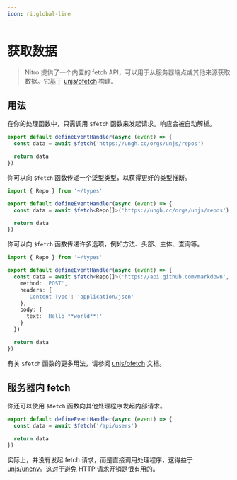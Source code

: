 ```yaml
---
icon: ri:global-line
---
```


# 获取数据

> Nitro 提供了一个内置的 fetch API，可以用于从服务器端点或其他来源获取数据。它基于 [unjs/ofetch](https://ofetch.unjs.io) 构建。

## 用法

在你的处理函数中，只需调用 `$fetch` 函数来发起请求。响应会被自动解析。

```ts [路由处理器]
export default defineEventHandler(async (event) => {
  const data = await $fetch('https://ungh.cc/orgs/unjs/repos')

  return data
})
```

你可以向 `$fetch` 函数传递一个泛型类型，以获得更好的类型推断。

```ts [路由处理器]
import { Repo } from '~/types'

export default defineEventHandler(async (event) => {
  const data = await $fetch<Repo[]>('https://ungh.cc/orgs/unjs/repos')

  return data
})
```

你可以向 `$fetch` 函数传递许多选项，例如方法、头部、主体、查询等。

```ts [路由处理器]
import { Repo } from '~/types'

export default defineEventHandler(async (event) => {
  const data = await $fetch<Repo[]>('https://api.github.com/markdown', {
    method: 'POST',
    headers: {
      'Content-Type': 'application/json'
    },
    body: {
      text: 'Hello **world**!'
    }
  })

  return data
})
```

有关 `$fetch` 函数的更多用法，请参阅 [unjs/ofetch](https://ofetch.unjs.io) 文档。

## 服务器内 fetch

你还可以使用 `$fetch` 函数向其他处理程序发起内部请求。

```ts [路由处理器]
export default defineEventHandler(async (event) => {
  const data = await $fetch('/api/users')

  return data
})
```

实际上，并没有发起 fetch 请求，而是直接调用处理程序，这得益于 [unjs/unenv](https://unenv.unjs.io)。这对于避免 HTTP 请求开销是很有用的。